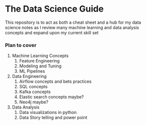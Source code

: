 # The Data Science Guide
This repository is to act as both a cheat sheet and a hub for my data science notes as I review many machine learning and data analysis concepts and expand upon my current skill set

### Plan to cover ###
1. Machine Learning Concepts
    1. Feature Engineering
    2. Modeling and Tuning
    3. ML Pipelines
2. Data Engineering
    1. Airflow concepts and bets practices
    2. SQL concepts
    3. Kafka concepts
    4. Elastic search concepts  maybe?
    5. Neo4j maybe?
3. Data Analysis
    1.  Data visualizations in python 
    2.  Data Story telling and power point
